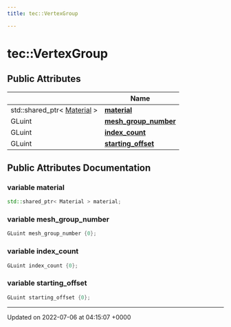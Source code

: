 ```yaml
---
title: tec::VertexGroup

---
```


# tec::VertexGroup





## Public Attributes

|                | Name           |
| -------------- | -------------- |
| std::shared_ptr< [Material](/engine/Classes/classtec_1_1_material/) > | **[material](/engine/Classes/structtec_1_1_vertex_group/#variable-material)**  |
| GLuint | **[mesh_group_number](/engine/Classes/structtec_1_1_vertex_group/#variable-mesh-group-number)**  |
| GLuint | **[index_count](/engine/Classes/structtec_1_1_vertex_group/#variable-index-count)**  |
| GLuint | **[starting_offset](/engine/Classes/structtec_1_1_vertex_group/#variable-starting-offset)**  |

## Public Attributes Documentation

### variable material

```cpp
std::shared_ptr< Material > material;
```


### variable mesh_group_number

```cpp
GLuint mesh_group_number {0};
```


### variable index_count

```cpp
GLuint index_count {0};
```


### variable starting_offset

```cpp
GLuint starting_offset {0};
```


-------------------------------

Updated on 2022-07-06 at 04:15:07 +0000